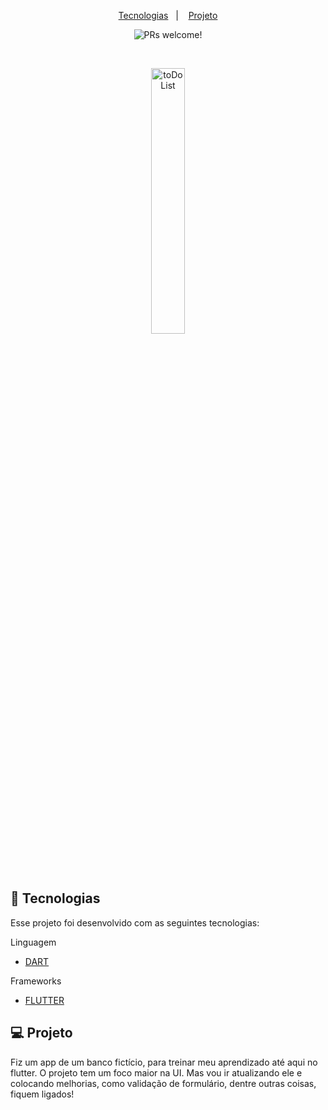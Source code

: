 <p align="center">
  <a href="#-tecnologias">Tecnologias</a>&nbsp;&nbsp;&nbsp;|&nbsp;&nbsp;&nbsp;
  <a href="#-projeto">Projeto</a>
</p>

<p align="center">
 <img src="https://img.shields.io/static/v1?label=PRs&message=welcome&color=49AA26&labelColor=000000" alt="PRs welcome!" />

</p>

<br>

<p align="center">
  <img alt="toDoList" src="https://github.com/LLR798/LMZ-Bank-app/blob/main/previews/lmzBankVideo.mp4?raw=true" width="33%">
</p>


## 🚀 Tecnologias

Esse projeto foi desenvolvido com as seguintes tecnologias:

Linguagem

- [DART](https://dart.dev/)

Frameworks

- [FLUTTER](https://flutter.dev/)


## 💻 Projeto

Fiz um app de um banco fictício, para treinar meu aprendizado até aqui no flutter. O projeto tem um foco maior na UI. Mas vou ir atualizando ele e colocando melhorias, como validação de formulário, dentre outras coisas, fiquem ligados!<p align="center">
</p>